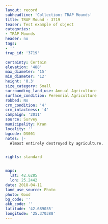 ```yaml
---
layout: record
subheadline: 'Collection: TRAP Mounds'
title: TRAP Mound - 3719
teaser: Test example of object
categories:
- TRAP Mounds
header: no
tags:
- ''
trap_id: '3719'

certainty: Certain
elevation: '488'
max_diameter: '15'
min_diameter: '12'
height: '0.3'
size_category: Small
surrounding_land_use: Annual Agriculture
surface_condition: Perennial Agriculture
robbed: No
crm_condition: '4'
crm_intactness: '4'
campaign: '2011'
source: Survey
municipality: Kran
locality: ''
bgcode: DS001
notes: |-
  Almost entirely destroyed by agriculture.


rights: standard


maps:
  lat: 42.6285
  lon: 25.2442
date: 2018-04-11
land_use_source: Photo
photo: Good
bg_code: ''
akb_code: ''
latitude: '42.689035'
longitude: '25.370388'
---
```

